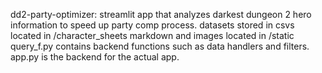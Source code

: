 dd2-party-optimizer:
streamlit app that analyzes darkest dungeon 2 hero information to speed up party comp process. 
datasets stored in csvs located in /character_sheets
markdown and images located in /static
query_f.py contains backend functions such as data handlers and filters.
app.py is the backend for the actual app.
